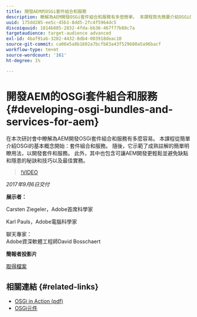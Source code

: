 ```yaml
---
title: 開發AEM的OSGi套件組合和服務
description: 瞭解為AEM開發OSGi套件組合和服務有多麼簡單。 本課程首先簡要介紹OSGi的基本概念。
uuid: 175dd285-ee5c-45b1-8dd5-2fc4f5964dc5
discoiquuid: 1814b885-2832-4fda-bb36-467f77b88c7a
targetaudience: target-audience advanced
exl-id: 4baf91ab-3282-4432-8db4-003918deac10
source-git-commit: ca06e5a8b1602a7bcfb83a43f529680a5a96bacf
workflow-type: tm+mt
source-wordcount: '161'
ht-degree: 1%

---
```


# 開發AEM的OSGi套件組合和服務{#developing-osgi-bundles-and-services-for-aem}

在本次研討會中瞭解為AEM開發OSGi套件組合和服務有多麼容易。 本課程從簡單介紹OSGi的基本概念開始：套件組合和服務。 隨後，它示範了成熟註解的簡單明瞭用法，以開發套件和服務。 此外，其中也包含可讓AEM開發更輕鬆並避免缺點和隱患的秘訣和技巧以及最佳實務。

>[!VIDEO](https://video.tv.adobe.com/v/19654/?quality=9)

*2017年9月6日交付*

**展示者：**

Carsten Ziegeler，Adobe首席科學家

Karl Pauls，Adobe電腦科學家

聊天專家：\
Adobe資深軟體工程師David Bosschaert

**簡報者投影片**

[取得檔案](assets/aem-gems-osgi-best-practices-090617.pdf)

## 相關連結 {#related-links}

* [OSGi in Action (pdf)](https://manning-content.s3.amazonaws.com/download/9/86fba2b-2ea2-48cc-855d-39e06df49ceb/OSGIiAsamplech1.pdf)
* [OSGi元件](https://blog.osoco.de/2015/08/osgi-components-simply-simple-part-i/)
